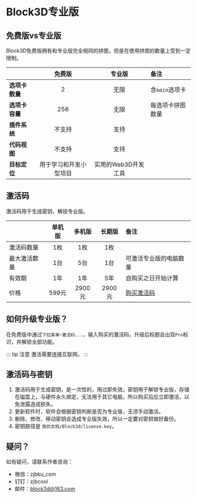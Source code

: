 
# Block3D专业版

## 免费版vs专业版

Block3D免费版拥有和专业版完全相同的拼图，但是在使用拼图的数量上受到一定限制。

|             |免费版               |专业版                |备注            |
|:------------|:------------------:|:-------------------:|:--------------|
|**选项卡数量**|2                    |无限                 |含`main`选项卡   |
|**选项卡容量**|256                  |无限                 |每选项卡拼图数量   |
|**插件系统**  |不支持               |支持                  |                |
|**代码视图**  |不支持               |支持                  |                |
|**目标定位**  |用于学习和开发小型项目  |实用的Web3D开发工具    |                |


## 激活码

激活码用于生成密钥，解锁专业版。

|          |单机版|多机版|长期版|备注|
|:---------|:---:|:----:|:--:|:-------|
|激活码数量  |1枚  |1枚   |1枚  |        |
|最大激活数量|1台  |5台   |1台  |可激活专业版的电脑数量|
|有效期     |1年  |1年   |5年  |自购买之日开始计算   |
|价格       |599元|2900元|2900元|[购买激活码][key]  |

[key]: https://shop.zjbku.com/product-category/block3d/

## 如何升级专业版？

在免费版中通过`下拉菜单`-`激活码...`，输入购买的激活码，升级后标题会出现`Pro`标识，并解锁全部功能。

::: tip 注意
激活需要连接互联网。
:::

## 激活码与密钥

1. 激活码用于生成密钥，是一次性的，用过即失效。密钥用于解锁专业版，存储在磁盘上，与硬件永久绑定，无法用于其它电脑，所以购买后应立即激活，以免泄露造成损失。
2. 更新软件时，软件会根据密钥判断是否为专业版，无须手动激活。
3. 删除、修改、移动密钥会造成专业版失效，所以一定要对密钥做好备份。
4. 密钥路径是 `我的文档/Block3d/license.key`。

## 疑问？

如有疑问，请联系作者咨询：

- 微信：zjbku_com
- 钉钉：zjbcool
- 邮件：block3d@163.com